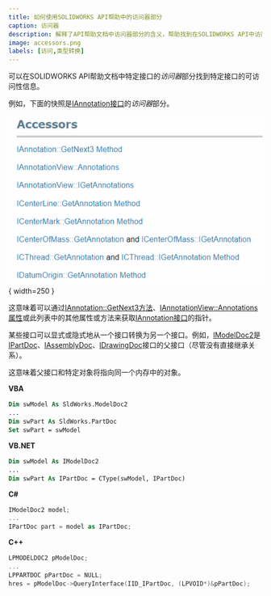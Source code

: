 ```yaml
---
title: 如何使用SOLIDWORKS API帮助中的访问器部分
caption: 访问器
description: 解释了API帮助文档中访问器部分的含义，帮助找到在SOLIDWORKS API中访问特定对象的方法
image: accessors.png
labels: [访问,类型转换]
---
```


可以在SOLIDWORKS API帮助文档中特定接口的*访问器*部分找到特定接口的可访问性信息。

例如，下面的快照是[IAnnotation接口](https://help.solidworks.com/2018/english/api/sldworksapi/SolidWorks.Interop.sldworks~SolidWorks.Interop.sldworks.IAnnotation.html)的*访问器*部分。

![API帮助文档中的访问器部分](accessors.png){ width=250 }

这意味着可以通过[IAnnotation::GetNext3方法](https://help.solidworks.com/2018/english/api/sldworksapi/SOLIDWORKS.Interop.sldworks~SOLIDWORKS.Interop.sldworks.IAnnotation~GetNext3.html)、[IAnnotationView::Annotations属性](https://help.solidworks.com/2018/english/api/sldworksapi/SolidWorks.Interop.sldworks~SolidWorks.Interop.sldworks.IAnnotationView~Annotations.html)或此列表中的其他属性或方法来获取[IAnnotation接口](https://help.solidworks.com/2018/english/api/sldworksapi/SolidWorks.Interop.sldworks~SolidWorks.Interop.sldworks.IAnnotation.html)的指针。

某些接口可以显式或隐式地从一个接口转换为另一个接口。例如，[IModelDoc2](https://help.solidworks.com/2018/english/api/sldworksapi/SolidWorks.Interop.sldworks~SolidWorks.Interop.sldworks.IModelDoc2.html)是[IPartDoc](https://help.solidworks.com/2018/english/api/sldworksapi/SolidWorks.Interop.sldworks~SolidWorks.Interop.sldworks.IPartDoc.html)、[IAssemblyDoc](https://help.solidworks.com/2018/english/api/sldworksapi/SolidWorks.Interop.sldworks~SolidWorks.Interop.sldworks.IAssemblyDoc.html)、[IDrawingDoc](https://help.solidworks.com/2018/english/api/sldworksapi/SolidWorks.Interop.sldworks~SolidWorks.Interop.sldworks.IDrawingDoc.html)接口的父接口（尽管没有直接继承关系）。

这意味着父接口和特定对象将指向同一个内存中的对象。

**VBA**
~~~ vb
Dim swModel As SldWorks.ModelDoc2
...
Dim swPart As SldWorks.PartDoc
Set swPart = swModel
~~~

**VB.NET**
~~~ vb
Dim swModel As IModelDoc2
...
Dim swPart As IPartDoc = CType(swModel, IPartDoc)
~~~

**C#**
~~~ cs
IModelDoc2 model;
...
IPartDoc part = model as IPartDoc;
~~~

**C++**
~~~ cpp
LPMODELDOC2 pModelDoc;
...
LPPARTDOC pPartDoc = NULL;
hres = pModelDoc->QueryInterface(IID_IPartDoc, (LPVOID*)&pPartDoc);
~~~